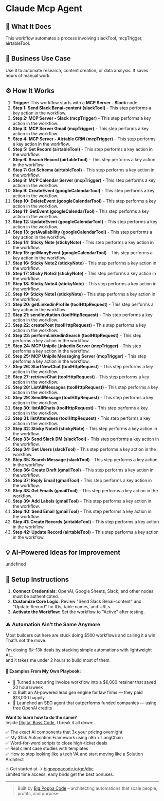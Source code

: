 # Claude Mcp Agent

## 🚀 What It Does
This workflow automates a process involving slackTool, mcpTrigger, airtableTool.

## 💼 Business Use Case
Use it to automate research, content creation, or data analysis. It saves hours of manual work.

## ⚙️ How It Works
1.  **Trigger:** This workflow starts with a **MCP Server - Slack** node.
2. **Step 1: Send Slack Benai-content (slackTool)** - This step performs a key action in the workflow.
3. **Step 2: MCP Server - Slack (mcpTrigger)** - This step performs a key action in the workflow.
4. **Step 3: MCP Server Gmail (mcpTrigger)** - This step performs a key action in the workflow.
5. **Step 4: MCP Server - Airtable CRM (mcpTrigger)** - This step performs a key action in the workflow.
6. **Step 5: Get Record (airtableTool)** - This step performs a key action in the workflow.
7. **Step 6: Search Record (airtableTool)** - This step performs a key action in the workflow.
8. **Step 7: Get Schema (airtableTool)** - This step performs a key action in the workflow.
9. **Step 8: MCP Calendar Server (mcpTrigger)** - This step performs a key action in the workflow.
10. **Step 9: CreateEvent (googleCalendarTool)** - This step performs a key action in the workflow.
11. **Step 10: DeleteEvent (googleCalendarTool)** - This step performs a key action in the workflow.
12. **Step 11: GetEvent (googleCalendarTool)** - This step performs a key action in the workflow.
13. **Step 12: UpdateEvent (googleCalendarTool)** - This step performs a key action in the workflow.
14. **Step 13: getAvailability (googleCalendarTool)** - This step performs a key action in the workflow.
15. **Step 14: Sticky Note (stickyNote)** - This step performs a key action in the workflow.
16. **Step 15: getManyEvent (googleCalendarTool)** - This step performs a key action in the workflow.
17. **Step 16: Sticky Note2 (stickyNote)** - This step performs a key action in the workflow.
18. **Step 17: Sticky Note3 (stickyNote)** - This step performs a key action in the workflow.
19. **Step 18: Sticky Note4 (stickyNote)** - This step performs a key action in the workflow.
20. **Step 19: Sticky Note1 (stickyNote)** - This step performs a key action in the workflow.
21. **Step 20: getLinkedinProfile (toolHttpRequest)** - This step performs a key action in the workflow.
22. **Step 21: sendInvitation (toolHttpRequest)** - This step performs a key action in the workflow.
23. **Step 22: createPost (toolHttpRequest)** - This step performs a key action in the workflow.
24. **Step 23: performLinkedinSearch (toolHttpRequest)** - This step performs a key action in the workflow.
25. **Step 24: MCP Unipile Linkedin Server (mcpTrigger)** - This step performs a key action in the workflow.
26. **Step 25: MCP Unipile Messaging Server (mcpTrigger)** - This step performs a key action in the workflow.
27. **Step 26: StartNewChat (toolHttpRequest)** - This step performs a key action in the workflow.
28. **Step 27: retrieveChat (toolHttpRequest)** - This step performs a key action in the workflow.
29. **Step 28: ListAllMessages (toolHttpRequest)** - This step performs a key action in the workflow.
30. **Step 29: SendMessage (toolHttpRequest)** - This step performs a key action in the workflow.
31. **Step 30: listAllChats (toolHttpRequest)** - This step performs a key action in the workflow.
32. **Step 31: listAttendees (toolHttpRequest)** - This step performs a key action in the workflow.
33. **Step 32: Sticky Note5 (stickyNote)** - This step performs a key action in the workflow.
34. **Step 33: Send Slack DM (slackTool)** - This step performs a key action in the workflow.
35. **Step 34: Get Users (slackTool)** - This step performs a key action in the workflow.
36. **Step 35: Search Message (slackTool)** - This step performs a key action in the workflow.
37. **Step 36: Create Draft (gmailTool)** - This step performs a key action in the workflow.
38. **Step 37: Reply Email (gmailTool)** - This step performs a key action in the workflow.
39. **Step 38: Get Emails (gmailTool)** - This step performs a key action in the workflow.
40. **Step 39: Add Labels (gmailTool)** - This step performs a key action in the workflow.
41. **Step 40: Send Email (gmailTool)** - This step performs a key action in the workflow.
42. **Step 41: Create Records (airtableTool)** - This step performs a key action in the workflow.
43. **Step 42: Update Record (airtableTool)** - This step performs a key action in the workflow.

## 💡 AI-Powered Ideas for Improvement
undefined

## 🔧 Setup Instructions
1. **Connect Credentials:** OpenAI, Google Sheets, Slack, and other nodes must be authenticated.
2. **Customize Core Logic:** Review "Send Slack Benai-content" and "Update Record" for IDs, table names, and URLs.
3. **Activate the Workflow:** Set the workflow to "Active" after testing.

### ⚠️ Automation Ain’t the Same Anymore

Most builders out here are stuck doing $500 workflows and calling it a win.  
That’s not the move.  

I'm closing $6k–$13k deals by stacking simple automations with lightweight AI...  
and it takes me under 2 hours to build most of them.

#### 🧠 Examples From My Own Playbook:
- 🔁 Turned a recurring invoice workflow into a $6,000 retainer that saved 20 hours/week  
- ⚖️ Built an AI-powered lead gen engine for law firms — they paid $13,000 happily  
- 🚀 Launched an SEO agent that outperforms funded companies — using free OpenAI credits  

**Want to learn how to do the same?**  
Inside [Digital Boss Code](https://bigpoppacode.io/go/dbc), I break it all down:

✅ The exact AI components that 3x your pricing overnight  
✅ My $15k Automation Framework using n8n + LangChain  
✅ Word-for-word scripts to close high-ticket deals  
✅ Real client case studies with templates  
✅ How to stop looking like a tech VA and start moving like a Solution Architect  

🔥 Get started at → [bigpoppacode.io/go/dbc](https://bigpoppacode.io/go/dbc)  
Limited time access, early birds get the best bonuses.

---
> Built by [Big Poppa Code](https://bigpoppacode.io) – architecting automations that scale people, profits, and purpose.
